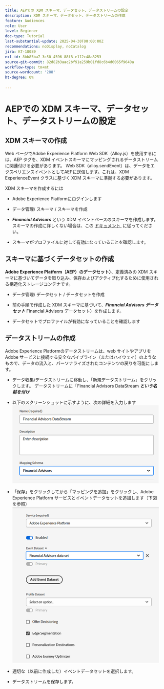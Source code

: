 ```yaml
---
title: AEPでの XDM スキーマ、データセット、データストリームの設定
description: XDM スキーマ、データセット、データストリームの作成
feature: Audiences
role: User
level: Beginner
doc-type: Tutorial
last-substantial-update: 2025-04-30T00:00:00Z
recommendations: noDisplay, noCatalog
jira: KT-18089
exl-id: 8bb85ba7-3c50-4596-88f8-e112c48a8253
source-git-commit: 82d82b3aac2bf91e259b01fd8c6b4d6065f9640a
workflow-type: tm+mt
source-wordcount: '288'
ht-degree: 0%

---
```


# AEPでの XDM スキーマ、データセット、データストリームの設定

## XDM スキーマの作成

Web ページでAdobe Experience Platform Web SDK（Alloy.js）を使用するには、AEP タグを、XDM イベントスキーマにマッピングされるデータストリームに関連付ける必要があります。 Web SDK（alloy.sendEvent）は、データをエクスペリエンスイベントとしてAEPに送信します。これは、XDM ExperienceEvent クラスに基づく XDM スキーマに準拠する必要があります。

XDM スキーマを作成するには

* Adobe Experience Platformにログインします
* データ管理/ スキーマ / スキーマを作成

* **_Financial Advisors_** という XDM イベントベースのスキーマを作成します。 スキーマの作成に詳しくない場合は、この [&#x200B; ドキュメント &#x200B;](https://experienceleague.adobe.com/ja/docs/experience-platform/xdm/tutorials/create-schema-ui) に従ってください。


* スキーマがプロファイルに対して有効になっていることを確認します。

## スキーマに基づくデータセットの作成

**Adobe Experience Platform（AEP）のデータセット）**、定義済みの XDM スキーマに基づいてデータを取り込み、保存およびアクティブ化するために使用される構造化ストレージコンテナです。


* データ管理/ データセット / データセットを作成
* 前の手順で作成した XDM スキーマに基づいて、**_Financial Advisors データセット_** Financial Advisors データセット）を作成します。

* データセットでプロファイルが有効になっていることを確認します

## データストリームの作成

Adobe Experience Platformのデータストリームは、web サイトやアプリをAdobe サービスに接続する安全なパイプライン（またはハイウェイ）のようなもので、データの流入と、パーソナライズされたコンテンツの戻りを可能にします。

* データ収集/データストリームに移動し、「新規データストリーム」をクリックします。 データストリームに「Financial Advisors DataStream **_という名前を付け_**

* 以下のスクリーンショットに示すように、次の詳細を入力します
  ![datastream](assets/datastream.png)
* 「保存」をクリックしてから「マッピングを追加」をクリックし、Adobe Experience Platform サービスとイベントデータセットを追加します（下図を参照）
  ![datastream-mapping](assets/datastream-service.png)

* 適切な（以前に作成した）イベントデータセットを選択します。

* データストリームを保存します。
